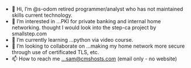 - 👋 Hi, I’m @s-odom
retired programmer/analyst who has not maintained skills current technology.
- 👀 I’m interested in ...PKI for private banking and internal home networking. thought
I would look into the step-ca project by smallstep.com
- 🌱 I’m currently learning ...python via video course.
- 💞️ I’m looking to collaborate on ...making my home network more secure through use of certificated TLS, etc.
- 📫 How to reach me ...sam@cmshosts.com (email only - no website)








<!---
s-odom/s-odom is a ✨ special ✨ repository because its `README.md` (this file) appears on your GitHub profile.
You can click the Preview link to take a look at your changes.
--->
